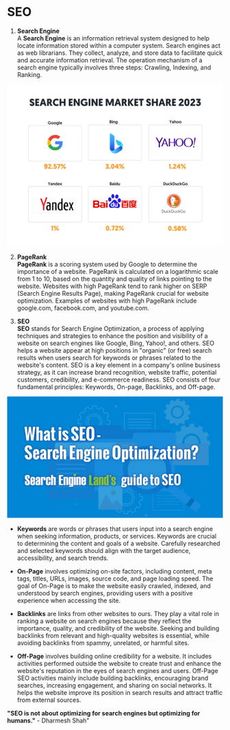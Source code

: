 # SEO

1. **Search Engine**  
A **Search Engine** is an information retrieval system designed to help locate information stored within a computer system. Search engines act as web librarians. They collect, analyze, and store data to facilitate quick and accurate information retrieval. The operation mechanism of a search engine typically involves three steps: Crawling, Indexing, and Ranking.

![image](https://github.com/ThuNganPythonista/SEO/blob/main/search-engine.png)

2. **PageRank**  
**PageRank** is a scoring system used by Google to determine the importance of a website. PageRank is calculated on a logarithmic scale from 1 to 10, based on the quantity and quality of links pointing to the website. Websites with high PageRank tend to rank higher on SERP (Search Engine Results Page), making PageRank crucial for website optimization. Examples of websites with high PageRank include google.com, facebook.com, and youtube.com.

3. **SEO**  
**SEO** stands for Search Engine Optimization, a process of applying techniques and strategies to enhance the position and visibility of a website on search engines like Google, Bing, Yahoo!, and others. SEO helps a website appear at high positions in "organic" (or free) search results when users search for keywords or phrases related to the website's content. SEO is a key element in a company's online business strategy, as it can increase brand recognition, website traffic, potential customers, credibility, and e-commerce readiness. SEO consists of four fundamental principles: Keywords, On-page, Backlinks, and Off-page.

![image](https://github.com/ThuNganPythonista/SEO/blob/main/4F290AC9-769F-4218-9C87-C66E66CB2051.jpeg)

- **Keywords** are words or phrases that users input into a search engine when seeking information, products, or services. Keywords are crucial to determining the content and goals of a website. Carefully researched and selected keywords should align with the target audience, accessibility, and search trends.

- **On-Page** involves optimizing on-site factors, including content, meta tags, titles, URLs, images, source code, and page loading speed. The goal of On-Page is to make the website easily crawled, indexed, and understood by search engines, providing users with a positive experience when accessing the site.

- **Backlinks** are links from other websites to ours. They play a vital role in ranking a website on search engines because they reflect the importance, quality, and credibility of the website. Seeking and building backlinks from relevant and high-quality websites is essential, while avoiding backlinks from spammy, unrelated, or harmful sites.

- **Off-Page** involves building online credibility for a website. It includes activities performed outside the website to create trust and enhance the website's reputation in the eyes of search engines and users. Off-Page SEO activities mainly include building backlinks, encouraging brand searches, increasing engagement, and sharing on social networks. It helps the website improve its position in search results and attract traffic from external sources.

**"SEO is not about optimizing for search engines but optimizing for humans."** - Dharmesh Shah"

